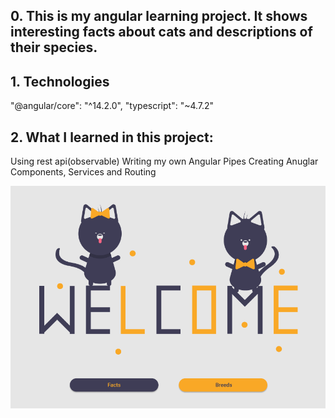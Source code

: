## 0. This is my angular learning project. It shows interesting facts about cats and descriptions of their species.

## 1. Technologies
"@angular/core": "^14.2.0",
"typescript": "~4.7.2"

## 2. What I learned in this project:
Using rest api(observable)
Writing my own Angular Pipes
Creating Anuglar Components, Services and Routing


![Welcome Page](./images/welcome.png)